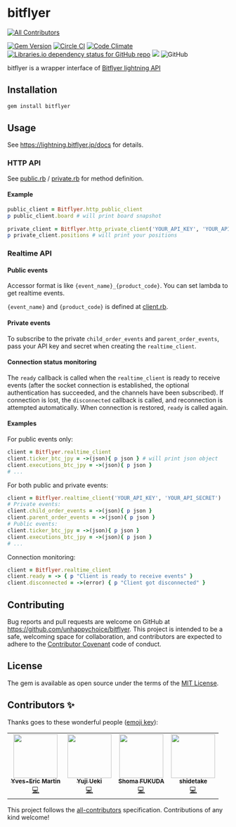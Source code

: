 # bitflyer
<!-- ALL-CONTRIBUTORS-BADGE:START - Do not remove or modify this section -->
[![All Contributors](https://img.shields.io/badge/all_contributors-4-orange.svg?style=flat-square)](#contributors-)
<!-- ALL-CONTRIBUTORS-BADGE:END -->
[![Gem Version](https://badge.fury.io/rb/bitflyer.svg)](https://badge.fury.io/rb/bitflyer)
[![Circle CI](https://circleci.com/gh/unhappychoice/bitflyer.svg?style=shield)](https://circleci.com/gh/unhappychoice/bitflyer)
[![Code Climate](https://codeclimate.com/github/unhappychoice/bitflyer/badges/gpa.svg)](https://codeclimate.com/github/unhappychoice/bitflyer)
[![Libraries.io dependency status for GitHub repo](https://img.shields.io/librariesio/github/unhappychoice/bitflyer.svg)](https://libraries.io/github/unhappychoice/bitflyer)
![](http://ruby-gem-downloads-badge.herokuapp.com/bitflyer?type=total)
![GitHub](https://img.shields.io/github/license/unhappychoice/bitflyer.svg)

bitflyer is a wrapper interface of [Bitflyer lightning API](https://lightning.bitflyer.jp/docs)  

## Installation

```sh
gem install bitflyer
```

## Usage

See https://lightning.bitflyer.jp/docs for details.

### HTTP API

See [public.rb](./lib/bitflyer/http/public.rb) / [private.rb](./lib/bitflyer/http/private.rb) for method definition.

#### Example

```ruby 
public_client = Bitflyer.http_public_client
p public_client.board # will print board snapshot
 
private_client = Bitflyer.http_private_client('YOUR_API_KEY', 'YOUR_API_SECRET')
p private_client.positions # will print your positions
```

### Realtime API

#### Public events

Accessor format is like `{event_name}_{product_code}`.
You can set lambda to get realtime events.

`{event_name}` and `{product_code}` is defined at [client.rb](./lib/bitflyer/realtime/client.rb).

#### Private events

To subscribe to the private `child_order_events` and `parent_order_events`, pass your API key and secret when creating the `realtime_client`.

#### Connection status monitoring

The `ready` callback is called when the `realtime_client` is ready to receive events (after the socket connection is established, the optional authentication has succeeded, and the channels have been subscribed). If connection is lost, the `disconnected` callback is called, and reconnection is attempted automatically. When connection is restored, `ready` is called again.

#### Examples

For public events only:
```ruby
client = Bitflyer.realtime_client
client.ticker_btc_jpy = ->(json){ p json } # will print json object
client.executions_btc_jpy = ->(json){ p json }
# ...
```

For both public and private events:
```ruby
client = Bitflyer.realtime_client('YOUR_API_KEY', 'YOUR_API_SECRET')
# Private events:
client.child_order_events = ->(json){ p json }
client.parent_order_events = ->(json){ p json }
# Public events:
client.ticker_btc_jpy = ->(json){ p json }
client.executions_btc_jpy = ->(json){ p json }
# ...
```

Connection monitoring:
```ruby
client = Bitflyer.realtime_client
client.ready = -> { p "Client is ready to receive events" }
client.disconnected = ->(error) { p "Client got disconnected" }
```



## Contributing

Bug reports and pull requests are welcome on GitHub at https://github.com/unhappychoice/bitflyer. This project is intended to be a safe, welcoming space for collaboration, and contributors are expected to adhere to the [Contributor Covenant](http://contributor-covenant.org) code of conduct.


## License

The gem is available as open source under the terms of the [MIT License](http://opensource.org/licenses/MIT).


## Contributors ✨

Thanks goes to these wonderful people ([emoji key](https://allcontributors.org/docs/en/emoji-key)):

<!-- ALL-CONTRIBUTORS-LIST:START - Do not remove or modify this section -->
<!-- prettier-ignore-start -->
<!-- markdownlint-disable -->
<table>
  <tr>
    <td align="center"><a href="https://github.com/yemartin"><img src="https://avatars.githubusercontent.com/u/139002?v=4?s=100" width="100px;" alt=""/><br /><sub><b>Yves-Eric Martin</b></sub></a><br /><a href="https://github.com/unhappychoice/bitflyer/commits?author=yemartin" title="Code">💻</a></td>
    <td align="center"><a href="http://blog.unhappychoice.com"><img src="https://avatars.githubusercontent.com/u/5608948?v=4?s=100" width="100px;" alt=""/><br /><sub><b>Yuji Ueki</b></sub></a><br /><a href="https://github.com/unhappychoice/bitflyer/commits?author=unhappychoice" title="Code">💻</a></td>
    <td align="center"><a href="https://github.com/fkshom"><img src="https://avatars.githubusercontent.com/u/1889118?v=4?s=100" width="100px;" alt=""/><br /><sub><b>Shoma FUKUDA</b></sub></a><br /><a href="https://github.com/unhappychoice/bitflyer/commits?author=fkshom" title="Code">💻</a></td>
    <td align="center"><a href="http://shidetake.com"><img src="https://avatars.githubusercontent.com/u/1559558?v=4?s=100" width="100px;" alt=""/><br /><sub><b>shidetake</b></sub></a><br /><a href="https://github.com/unhappychoice/bitflyer/commits?author=shidetake" title="Code">💻</a></td>
  </tr>
</table>

<!-- markdownlint-restore -->
<!-- prettier-ignore-end -->

<!-- ALL-CONTRIBUTORS-LIST:END -->

This project follows the [all-contributors](https://github.com/all-contributors/all-contributors) specification. Contributions of any kind welcome!

